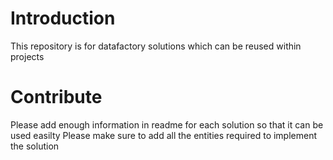 # Introduction 
This repository is for datafactory solutions which can be reused within projects


# Contribute
Please add enough information in readme for each solution so that it can be used easilty
Please make sure to add all the entities required to implement the solution 
